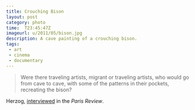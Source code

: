 ```yaml
---
title: Crouching Bison
layout: post
category: photo
time:  T23:45:47Z
imageurl: u/2011/05/bison.jpg
description: A cave painting of a crouching bison.
tags: 
 - art
 - cinema
 - documentary
---
```


> Were there traveling artists, migrant or traveling artists, who would go from cave to cave, with some of the patterns in their pockets, recreating the bison?

Herzog, [interviewed][1] in the _Paris Review_.

[1]: http://www.theparisreview.org/blog/2011/05/02/the-spring-issue-werner-herzog-and-jan-simek-on-caves/
